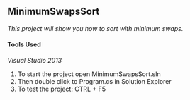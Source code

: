 ## MinimumSwapsSort

*This project will show you how to sort with minimum swaps.*

#### Tools Used

*Visual Studio 2013*

1. To start the project open MinimumSwapsSort.sln
1. Then double click to Program.cs in Solution Explorer
1. To test the project: CTRL + F5
